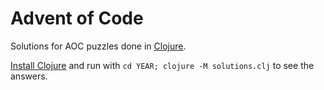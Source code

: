# Advent of Code
Solutions for AOC puzzles done in [Clojure][1].

[Install Clojure][2] and run with `cd YEAR; clojure -M solutions.clj` to see the answers.

[1]: https://clojure.org/
[2]: https://clojure.org/guides/getting_started#_clojure_installer_and_cli_tools
